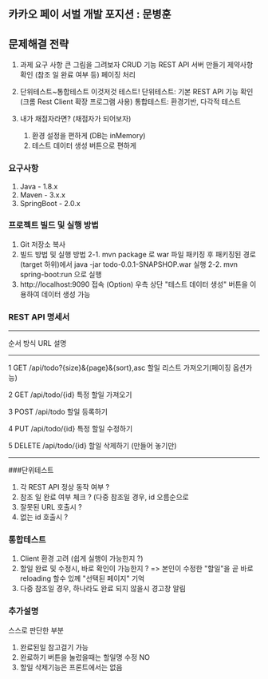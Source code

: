 ## 카카오 페이 서벌 개발 포지션 : 문병훈

## 문제해결 전략

1. 과제 요구 사항 큰 그림을 그려보자
   CRUD 기능 REST API 서버 만들기
   제약사항 확인 (참조 일 완료 여부 등)
   페이징 처리

2. 단위테스트~통합테스트 이것저것 테스트!
   단위테스트: 기본 REST API 기능 확인 (크롬 Rest Client 확장 프로그램 사용)
   통합테스트: 환경기반, 다각적 테스트
             
3. 내가 채점자라면? (채점자가 되어보자)
   1) 환경 설정을 편하게 (DB는 inMemory)
   2) 테스트 데이터 생성 버튼으로 편하게
   

### 요구사항 
1. Java - 1.8.x
2. Maven - 3.x.x
3. SpringBoot - 2.0.x

### 프로젝트 빌드 및 실행 방법

1. Git 저장소 복사
2. 빌드 방법 및 실행 방법 
   2-1. mvn package 로 war 파일 패키징 후 패키징된 경로(target 하위)에서 
        java -jar todo-0.0.1-SNAPSHOP.war 실행 
   2-2. mvn spring-boot:run 으로 실행
3. http://localhost:9090 접속
   (Option) 우측 상단 "테스트 데이터 생성" 버튼을 이용하여 데이터 생성 가능


### REST API 명세서

_____________________________________________________________________________________
순서	방식	URL					설명
_____________________________________________________________________________________

1	GET	/api/todo?{size}&{page}&{sort},asc	할일 리스트 가져오기(페이징 옵션가능)

2	GET	/api/todo/{id}				특정 할일 가져오기

3	POST	/api/todo				할일 등록하기

4	PUT	/api/todo/{id}				특정 할일 수정하기

5	DELETE	/api/todo/{id}				할일 삭제하기 (만들어 놓기만)
_____________________________________________________________________________________


###단위테스트 
1. 각 REST API 정상 동작 여부 ?
2. 참조 일 완료 여부 체크 ? (다중 참조일 경우, id 오름순으로
3. 잘못된 URL 호출시 ? 
4. 없는 id 호출시 ?


### 통합테스트
1. Client 환경 고려 (쉽게 실행이 가능한지 ?)
2. 할일 완료 및 수정시, 바로 확인이 가능한지 ? 
   => 본인이 수정한 "할일"을 곧 바로 reloading 할수 있께 "선택된 페이지" 기억
3. 다중 참조일 경우, 하나라도 완료 되지 않을시 경고창 알림


### 추가설명
스스로 판단한 부분 

1. 완료된일 참고걸기 가능
2. 완료하기 버튼을 눌렀을때는 할일명 수정 NO
3. 할일 삭제기능은 프론트에서는 없음

